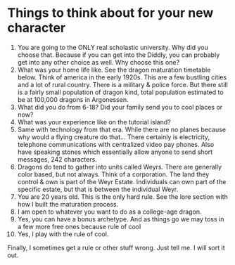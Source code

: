 # Things to think about for your new character



1. You are going to the ONLY real scholastic university. Why did you choose that. Because if you can get into the Diddly, you can probably get into any other choice as well. Why choose this one?
2. What was your home life like. See the dragon maturation timetable below. Think of america in the early 1920s. This are a few bustling cities and a lot of rural country. There is a military & police force. But there still is a fairly small population of dragon kind, total population estimated to be at 100,000 dragons in Argonessen.
3. What did you do from 6-18? Did your family send you to cool places or now?
4. What was your experience like on the tutorial island?
5. Same with technology from that era. While there are no planes because why would a flying creature do that… There certainly is electricity, telephone communications with centralized video pay phones. Also have speaking stones which essentially allow anyone to send short messages, 242 characters.
6. Dragons do tend to gather into units called Weyrs. There are generally color based, but not always. Think of a corporation. The land they control & own is part of the Weyr Estate. Individuals can own part of the specific estate, but that is between the individual Weyr.
7. You are 20 years old. This is the only hard rule. See the lore section with how I built the maturation process.
8. I am open to whatever you want to do as a college-age dragon.
9. Yes, you can have a bonus archetype. And as things go we may toss in a few more free ones because rule of cool
10. Yes, I play with the rule of cool.


Finally, I sometimes get a rule or other stuff wrong. Just tell me. I will sort it out.




